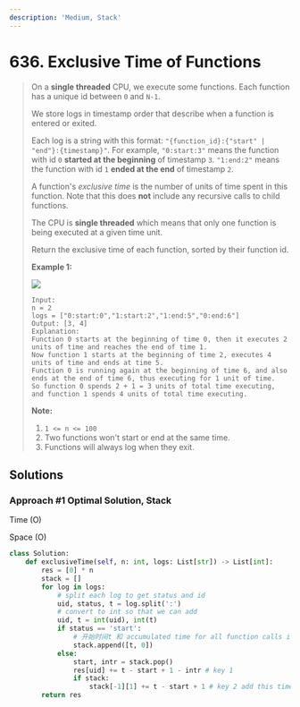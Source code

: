 ```yaml
---
description: 'Medium, Stack'
---
```


# 636. Exclusive Time of Functions

> On a **single threaded** CPU, we execute some functions.  Each function has a unique id between `0` and `N-1`.
>
> We store logs in timestamp order that describe when a function is entered or exited.
>
> Each log is a string with this format: `"{function_id}:{"start" | "end"}:{timestamp}"`.  For example, `"0:start:3"` means the function with id `0` **started at the beginning** of timestamp `3`.  `"1:end:2"` means the function with id `1` **ended at the end** of timestamp `2`.
>
> A function's _exclusive time_ is the number of units of time spent in this function.  Note that this does **not** include any recursive calls to child functions.
>
> The CPU is **single threaded** which means that only one function is being executed at a given time unit.
>
> Return the exclusive time of each function, sorted by their function id.
>
> **Example 1:**
>
> ![](https://assets.leetcode.com/uploads/2019/04/05/diag1b.png)
>
> ```text
> Input:
> n = 2
> logs = ["0:start:0","1:start:2","1:end:5","0:end:6"]
> Output: [3, 4]
> Explanation:
> Function 0 starts at the beginning of time 0, then it executes 2 units of time and reaches the end of time 1.
> Now function 1 starts at the beginning of time 2, executes 4 units of time and ends at time 5.
> Function 0 is running again at the beginning of time 6, and also ends at the end of time 6, thus executing for 1 unit of time. 
> So function 0 spends 2 + 1 = 3 units of total time executing, and function 1 spends 4 units of total time executing.
> ```
>
> **Note:**
>
> 1. `1 <= n <= 100`
> 2. Two functions won't start or end at the same time.
> 3. Functions will always log when they exit.

## Solutions

### Approach \#1 Optimal Solution, Stack

Time \(O\)

Space \(O\)

```python
class Solution:
    def exclusiveTime(self, n: int, logs: List[str]) -> List[int]:
        res = [0] * n
        stack = []
        for log in logs:
            # split each log to get status and id
            uid, status, t = log.split(':')
            # convert to int so that we can add
            uid, t = int(uid), int(t)
            if status == 'start':
                # 开始时间t 和 accumulated time for all function calls in this function
                stack.append([t, 0])
            else:
                start, intr = stack.pop()
                res[uid] += t - start + 1 - intr # key 1
                if stack:
                    stack[-1][1] += t - start + 1 # key 2 add this time to wrapping function call since this is part of its excuting time
        return res
```

